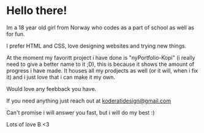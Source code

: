 # Hello there!

Im a 18 year old girl from Norway who codes as a part of school as well as for fun.

I prefer HTML and CSS, love designing websites and trying new things.

At the moment my favoritt project i have done is "nyPortfolio-Kopi" (i really need to give a better name to it ;D), this is because it shows the amount of progress i have made. It houses all my prodjects as well (or it will, when i fix it) and i just love that i can make it my own.

Would love any feebback you have. 

If you need anything just reach out at koderatidesign@gmail.com 

Can't promise i will answer you fast, but i will do my best :)

Lots of love B <3